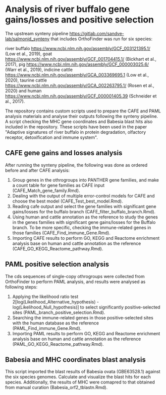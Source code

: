 # Analysis of river buffalo gene gains/losses and positive selection
The upstream synteny pipeline <https://gitlab.com/sandve-lab/salmonid_synteny> that includes OrthoFinder was run for six species: 

river buffalo <https://www.ncbi.nlm.nih.gov/assembly/GCF_003121395.1/> (Low et al., 2019), 
goat <https://www.ncbi.nlm.nih.gov/assembly/GCF_001704415.1/> (Bickhart et al., 2017), 
pig <https://www.ncbi.nlm.nih.gov/assembly/GCF_000003025.6/> (Warr et al., 2019), 
indicine cattle <https://www.ncbi.nlm.nih.gov/assembly/GCA_003369695.1> (Low et al., 2020), 
taurine cattle <https://www.ncbi.nlm.nih.gov/assembly/GCA_002263795.1/> (Rosen et al., 2020) 
and human <https://www.ncbi.nlm.nih.gov/assembly/GCF_000001405.39> (Schneider et al., 2017). 

The repository contains custom scripts used to prepare the CAFE and PAML analysis materials and analyse their outputs following the synteny pipeline.
A script checking the MHC gene coordinates and Babesia blast hits also included in the repository.
These scripts have been used in the paper "Adaptive signatures of river buffalo in protein degradation, olfactory receptor, detoxification and immune system". 


## CAFE gene gains and losses analysis

After running the synteny pipeline, the following was done as ordered before and after CAFE analysis:
1. Group genes in the othrogroups into PANTHER gene families, and make a count table for gene families as CAFE input (CAFE_Match_gene_family.Rmd).
2. Dealing with the output of multiple error-control models for CAFE and choose the best model (CAFE_Test_best_model.Rmd).
3. Reading cafe output and select the gene families with significant gene gains/losses for the buffalo branch (CAFE_filter_buffalo_branch.Rmd).
4. Using human and cattle annotation as the reference to study the genes in the genes families with significant gene gains/losses for the Buffalo branch. To be more specific, checking the immune-related genes in those families (CAFE_Find_immune_Gene.Rmd).
5. Importing CAFE results to perform GO, KEGG and Reactome enrichment analysis base on human and cattle annotation as the reference (CAFE_GO_KEGG_Reactome_pathway.Rmd).

## PAML positive selection analysis

The cds sequences of single-copy othrogroups were collected from OrthoFinder to perform PAML analysis, and results were analysed as following steps:
1. Applying the likelihood ratio test 2[log(Likelihood_Alternative_hypothesis) - log(Likelihood_Null_hypothesis)] to select significantly positive-selected sites (PAML_branch_positive_selection.Rmd).
2. Searching the immune-related genes in those positive-selected sites with the human database as the reference (PAML_Find_immune_Gene.Rmd).
3. Importing PAML results to perform GO, KEGG and Reactome enrichment analysis base on human and cattle annotation as the reference (PAML_GO_KEGG_Reactome_pathway.Rmd).

## Babesia and MHC coordinates blast analysis
This script imported the blast results of Babesia ovata (GBE63528.1) against the six species genomes.
Calculate and visualize the blast hits for each species.
Additionally, the results of MHC were comapred to that obtained from manual curation (Babesia_orf2_tblastn.Rmd). 
